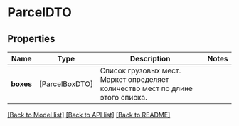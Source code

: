 # ParcelDTO

## Properties
Name | Type | Description | Notes
------------ | ------------- | ------------- | -------------
**boxes** | [ParcelBoxDTO] | Список грузовых мест. Маркет определяет количество мест по длине этого списка. | 

[[Back to Model list]](../README.md#documentation-for-models) [[Back to API list]](../README.md#documentation-for-api-endpoints) [[Back to README]](../README.md)


